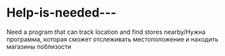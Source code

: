 # Help-is-needed---
Need a program that can track location and find stores nearby/Нужна программа, которая сможет отслеживать местоположение и находить магазины поблизости
